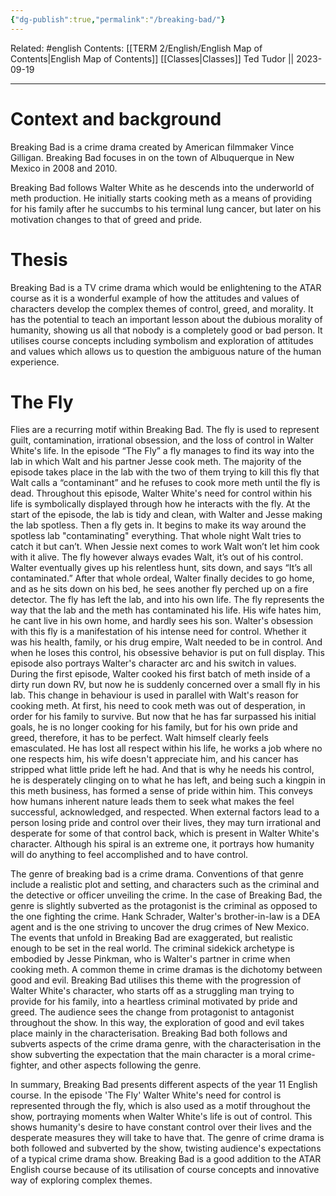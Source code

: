 ```yaml
---
{"dg-publish":true,"permalink":"/breaking-bad/"}
---
```


Related: #english
Contents: [[TERM 2/English/English Map of Contents\|English Map of Contents]]
[[Classes\|Classes]]
Ted Tudor || 2023-09-19
***
# Context and background 
Breaking Bad is a crime drama created by American filmmaker Vince Gilligan. Breaking Bad focuses in on the town of Albuquerque in New Mexico in 2008 and 2010.

Breaking Bad follows Walter White as he descends into the underworld of meth production. He initially starts cooking meth as a means of providing for his family after he succumbs to his terminal lung cancer, but later on his motivation changes to that of greed and pride.
# Thesis 
Breaking Bad is a TV crime drama which would be enlightening to the ATAR course as it is a wonderful example of how the attitudes and values of characters develop the complex themes of control, greed, and morality. It has the potential to teach an important lesson about the dubious morality of humanity, showing us all that nobody is a completely good or bad person. It utilises course concepts including symbolism and exploration of attitudes and values which allows us to question the ambiguous nature of the human experience. 

# The Fly 
Flies are a recurring motif within Breaking Bad. The fly is used to represent guilt, contamination, irrational obsession, and the loss of control in Walter White's life. In the episode “The Fly” a fly manages to find its way into the lab in which Walt and his partner Jesse cook meth. The majority of the episode takes place in the lab with the two of them trying to kill this fly that Walt calls a “contaminant” and he refuses to cook more meth until the fly is dead. Throughout this episode, Walter White's need for control within his life is symbolically displayed through how he interacts with the fly. 
At the start of the episode, the lab is tidy and clean, with Walter and Jesse making the lab spotless. Then a fly gets in. It begins to make its way around the spotless lab "contaminating" everything. That whole night Walt tries to catch it but can’t. When Jessie next comes to work Walt won’t let him cook with it alive. The fly however always evades Walt, it’s out of his control. Walter eventually gives up his relentless hunt, sits down, and says “It’s all contaminated.” After that whole ordeal, Walter finally decides to go home, and as he sits down on his bed, he sees another fly perched up on a fire detector. The fly has left the lab, and into his own life. The fly represents the way that the lab and the meth has contaminated his life. His wife hates him, he cant live in his own home, and hardly sees his son. 
Walter's obsession with this fly is a manifestation of his intense need for control. Whether it was his health, family, or his drug empire, Walt needed to be in control. And when he loses this control, his obsessive behavior is put on full display. This episode also portrays Walter's character arc and his switch in values. During the first episode, Walter cooked his first batch of meth inside of a dirty run down RV, but now he is suddenly concerned over a small fly in his lab. This change in behaviour is used in parallel with Walt's reason for cooking meth. At first, his need to cook meth was out of desperation, in order for his family to survive. But now that he has far surpassed his initial goals, he is no longer cooking for his family, but for his own pride and greed, therefore, it has to be perfect. 
Walt himself clearly feels emasculated. He has lost all respect within his life, he works a job where no one respects him, his wife doesn't appreciate him, and his cancer has stripped what little pride left he had. And that is why he needs his control, he is desperately clinging on to what he has left, and being such a kingpin in this meth business, has formed a sense of pride within him. This conveys how humans inherent nature leads them to seek what makes the feel successful, acknowledged, and respected. When external factors lead to a person losing pride and control over their lives, they may turn irrational and desperate for some of that control back, which is present in Walter White's character. Although his spiral is an extreme one, it portrays how humanity will do anything to feel accomplished and to have control. 

The genre of breaking bad is a crime drama. Conventions of that genre include a realistic plot and setting, and characters such as the criminal and the detective or officer unveiling the crime. In the case of Breaking Bad, the genre is slightly subverted as the protagonist is the criminal as opposed to the one fighting the crime. Hank Schrader, Walter's brother-in-law is a DEA agent and is the one striving to uncover the drug crimes of New Mexico. The events that unfold in Breaking Bad are exaggerated, but realistic enough to be set in the real world. The criminal sidekick archetype is embodied by Jesse Pinkman, who is Walter's partner in crime when cooking meth. A common theme in crime dramas is the dichotomy between good and evil. Breaking Bad utilises this theme with the progression of Walter White's character, who starts off as a struggling man trying to provide for his family, into a heartless criminal motivated by pride and greed. The audience sees the change from protagonist to antagonist throughout the show. In this way, the exploration of good and evil takes place mainly in the characterisation. Breaking Bad both follows and subverts aspects of the crime drama genre, with the characterisation in the show subverting the expectation that the main character is a moral crime-fighter, and other aspects following the genre.

In summary, Breaking Bad presents different aspects of the year 11 English course. In the episode 'The Fly' Walter White's need for control is represented through the fly, which is also used as a motif throughout the show, portraying moments when Walter White's life is out of control. This shows humanity's desire to have constant control over their lives and the desperate measures they will take to have that. The genre of crime drama is both followed and subverted by the show, twisting audience's expectations of a typical crime drama show. Breaking Bad is a good addition to the ATAR English course because of its utilisation of course concepts and innovative way of exploring complex themes. 



